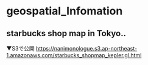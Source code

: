 # geospatial_Infomation

## starbucks shop map in Tokyo..
▼S3で公開
https://nanimonologue.s3.ap-northeast-1.amazonaws.com/starbucks_shopmap_kepler.gl.html
